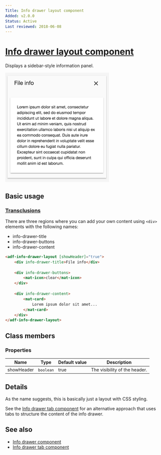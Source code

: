 ```yaml
---
Title: Info drawer layout component
Added: v2.0.0
Status: Active
Last reviewed: 2018-06-08
---
```


# [Info drawer layout component](lib/core/src/lib/info-drawer/info-drawer-layout.component.ts "Defined in info-drawer-layout.component.ts")

Displays a sidebar-style information panel.

![Info drawer layout screenshot](../../docassets/images/infodrawerlayout.png)

## Basic usage

### [Transclusions](../../user-guide/transclusion.md)

There are three regions where you can add your own content using `<div>` elements
with the following names:

-   info-drawer-title
-   info-drawer-buttons
-   info-drawer-content

```html
<adf-info-drawer-layout [showHeader]="true">
    <div info-drawer-title>File info</div>

    <div info-drawer-buttons>
        <mat-icon>clear</mat-icon>
    </div>

    <div info-drawer-content>
        <mat-card>
            Lorem ipsum dolor sit amet...
        </mat-card>
    </div>
</adf-info-drawer-layout>
```

## Class members

### Properties

| Name | Type | Default value | Description |
| ---- | ---- | ------------- | ----------- |
| showHeader | `boolean` | true | The visibility of the header. |

## Details

As the name suggests, this is basically just a layout with CSS styling.

See the [Info drawer tab component](info-drawer-tab.component.md) for an alternative approach that uses tabs to structure the content of the info drawer.

## See also

-   [Info drawer component](info-drawer.component.md)
-   [Info drawer tab component](info-drawer-tab.component.md)
